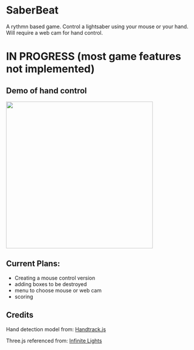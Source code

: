 # SaberBeat
A rythmn based game. Control a lightsaber using your mouse or your hand. Will require a web cam for hand control.

# IN PROGRESS (most game features not implemented)

## Demo of hand control
<img src="/saberbeat.gif.gif" width="400" height="400"/>

## Current Plans: 
- Creating a mouse control version
- adding boxes to be destroyed
- menu to choose mouse or web cam
- scoring

## Credits
Hand detection model from:
[Handtrack.js](https://github.com/victordibia/handtrack.js)

Three.js referenced from:
[Infinite Lights](https://github.com/Anemolo/Infinite-Lights)
